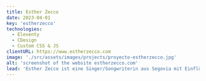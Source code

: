 ```yaml
---
title: Esther Zecco
date: 2023-04-01
key: 'estherzecco'
technologies:
  - Eleventy
  - CDesign
  - Custom CSS & JS
clientURL: https://www.estherzecco.com
image: './src/assets/images/projects/proyecto-estherzecco.jpg'
alt: 'screenshot of the website estherzecco.com'
lead: 'Esther Zecco ist eine Singer/Songwriterin aus Segovia mit Einflüssen aus dem amerikanischen Folk und Country. Wir haben zusammen an dem Konzept einer sehr modernen und einfachen Website gearbeitet, auf der sie ihre CDs präsentieren und verkaufen kann (über Stripe Checkout), ihre bevorstehenden Konzerte ankündigt und auf ihre Fans über den Blog auf dem Laufenden hält. Die Seite basiert auf meinem Eleventy-Starter "Eleventy Excellent".'
---
```

